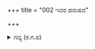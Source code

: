 +++
title = "002 ಇವರ ಹರುಷದ"

+++

<details><summary>ಗದ್ಯ (ಕ.ಗ.ಪ) </summary>

2. ಧೃತರಾಷ್ಟ್ರ, ಕೌರವರ ಹರುಷದ ನಗೆಯನ್ನೂ ಪಾಂಡವರ ಮುಖದ ದುಗುಡವನ್ನೂ ಈ ಸೈನ್ಯದವರು ಉತ್ಸಾಹದಿಂದ ಭುಜತಟ್ಟುವುದನ್ನೂ ಆ ಸೈನ್ಯದವರು ನಿಟ್ಟುಸಿರು ಬಿಡುವುದನ್ನೂ, ಇವರು ಪ್ರೀತಿಯಿಂದ ಕೈಯಲ್ಲಿ ಹಿಡಿದ ಬಾವುಟವನ್ನು ಬೀಸುವುದನ್ನೂ ಅವರ ಸೈನ್ಯದ ಗೆಲುವಿನ ಮೇರೆಯನ್ನೂ ನೀನು ಮನವರಿಕೆ ಮಾಡಿಕೊಂಡೆ! ಎಂದು ಸಂಜಯನು ನಗುತ್ತ ಹೇಳಿದನು
</details>
